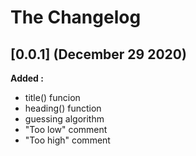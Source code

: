 # The Changelog

## [0.0.1] (December 29 2020)

**Added :**

- title() funcion
- heading() function
- guessing algorithm
- "Too low" comment
- "Too high" comment
